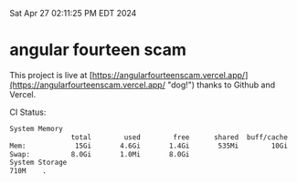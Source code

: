 Sat Apr 27 02:11:25 PM EDT 2024

# angular fourteen scam


This project is live at [https://angularfourteenscam.vercel.app/](https://angularfourteenscam.vercel.app/ "dog!") thanks to Github and Vercel.

CI Status: 

```bash
System Memory
               total        used        free      shared  buff/cache   available
Mem:            15Gi       4.6Gi       1.4Gi       535Mi        10Gi        10Gi
Swap:          8.0Gi       1.0Mi       8.0Gi
System Storage
710M	.
